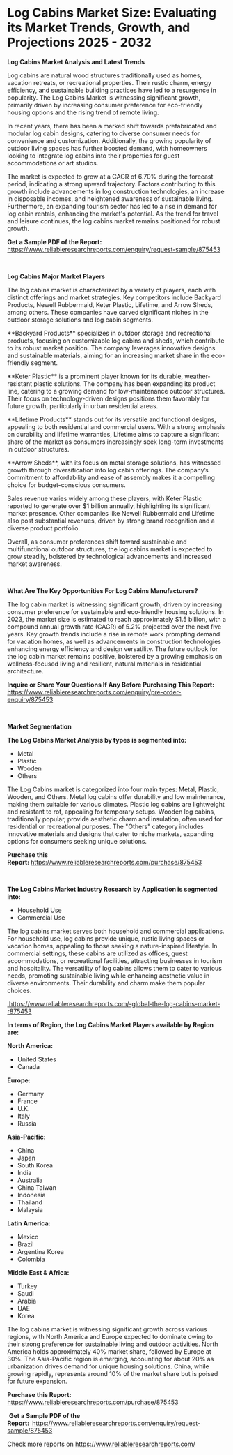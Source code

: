 <p><h1>Log Cabins Market Size: Evaluating its Market Trends, Growth, and Projections 2025 - 2032</h1></p><p><strong>Log Cabins Market Analysis and Latest Trends</strong></p>
<p><p>Log cabins are natural wood structures traditionally used as homes, vacation retreats, or recreational properties. Their rustic charm, energy efficiency, and sustainable building practices have led to a resurgence in popularity. The Log Cabins Market is witnessing significant growth, primarily driven by increasing consumer preference for eco-friendly housing options and the rising trend of remote living. </p><p>In recent years, there has been a marked shift towards prefabricated and modular log cabin designs, catering to diverse consumer needs for convenience and customization. Additionally, the growing popularity of outdoor living spaces has further boosted demand, with homeowners looking to integrate log cabins into their properties for guest accommodations or art studios.</p><p>The market is expected to grow at a CAGR of 6.70% during the forecast period, indicating a strong upward trajectory. Factors contributing to this growth include advancements in log construction technologies, an increase in disposable incomes, and heightened awareness of sustainable living. Furthermore, an expanding tourism sector has led to a rise in demand for log cabin rentals, enhancing the market's potential. As the trend for travel and leisure continues, the log cabins market remains positioned for robust growth.</p></p>
<p><strong>Get a Sample PDF of the Report:&nbsp;</strong> <a href="https://www.reliableresearchreports.com/enquiry/request-sample/875453?utm_campaign=2809&utm_medium=2&utm_source=Github&utm_content=ia&utm_term=04042025&utm_id=log-cabins">https://www.reliableresearchreports.com/enquiry/request-sample/875453</a></p>
<p>&nbsp;</p>
<p><strong>Log Cabins Major Market Players</strong></p>
<p><p>The log cabins market is characterized by a variety of players, each with distinct offerings and market strategies. Key competitors include Backyard Products, Newell Rubbermaid, Keter Plastic, Lifetime, and Arrow Sheds, among others. These companies have carved significant niches in the outdoor storage solutions and log cabin segments.</p><p>**Backyard Products** specializes in outdoor storage and recreational products, focusing on customizable log cabins and sheds, which contribute to its robust market position. The company leverages innovative designs and sustainable materials, aiming for an increasing market share in the eco-friendly segment.</p><p>**Keter Plastic** is a prominent player known for its durable, weather-resistant plastic solutions. The company has been expanding its product line, catering to a growing demand for low-maintenance outdoor structures. Their focus on technology-driven designs positions them favorably for future growth, particularly in urban residential areas.</p><p>**Lifetime Products** stands out for its versatile and functional designs, appealing to both residential and commercial users. With a strong emphasis on durability and lifetime warranties, Lifetime aims to capture a significant share of the market as consumers increasingly seek long-term investments in outdoor structures.</p><p>**Arrow Sheds**, with its focus on metal storage solutions, has witnessed growth through diversification into log cabin offerings. The company’s commitment to affordability and ease of assembly makes it a compelling choice for budget-conscious consumers.</p><p>Sales revenue varies widely among these players, with Keter Plastic reported to generate over $1 billion annually, highlighting its significant market presence. Other companies like Newell Rubbermaid and Lifetime also post substantial revenues, driven by strong brand recognition and a diverse product portfolio.</p><p>Overall, as consumer preferences shift toward sustainable and multifunctional outdoor structures, the log cabins market is expected to grow steadily, bolstered by technological advancements and increased market awareness.</p></p>
<p>&nbsp;</p>
<p><strong>What Are The Key Opportunities For Log Cabins Manufacturers?</strong></p>
<p><p>The log cabin market is witnessing significant growth, driven by increasing consumer preference for sustainable and eco-friendly housing solutions. In 2023, the market size is estimated to reach approximately $1.5 billion, with a compound annual growth rate (CAGR) of 5.2% projected over the next five years. Key growth trends include a rise in remote work prompting demand for vacation homes, as well as advancements in construction technologies enhancing energy efficiency and design versatility. The future outlook for the log cabin market remains positive, bolstered by a growing emphasis on wellness-focused living and resilient, natural materials in residential architecture.</p></p>
<p><strong>Inquire or Share Your Questions If Any Before Purchasing This Report:</strong> <a href="https://www.reliableresearchreports.com/enquiry/pre-order-enquiry/875453?utm_campaign=2809&utm_medium=2&utm_source=Github&utm_content=ia&utm_term=04042025&utm_id=log-cabins">https://www.reliableresearchreports.com/enquiry/pre-order-enquiry/875453</a></p>
<p>&nbsp;</p>
<p><strong>Market Segmentation</strong></p>
<p><strong>The Log Cabins Market Analysis by types is segmented into:</strong></p>
<p><ul><li>Metal</li><li>Plastic</li><li>Wooden</li><li>Others</li></ul></p>
<p><p>The Log Cabins market is categorized into four main types: Metal, Plastic, Wooden, and Others. Metal log cabins offer durability and low maintenance, making them suitable for various climates. Plastic log cabins are lightweight and resistant to rot, appealing for temporary setups. Wooden log cabins, traditionally popular, provide aesthetic charm and insulation, often used for residential or recreational purposes. The "Others" category includes innovative materials and designs that cater to niche markets, expanding options for consumers seeking unique solutions.</p></p>
<p><strong>Purchase this Report:&nbsp;</strong><a href="https://www.reliableresearchreports.com/purchase/875453?utm_campaign=2809&utm_medium=2&utm_source=Github&utm_content=ia&utm_term=04042025&utm_id=log-cabins">https://www.reliableresearchreports.com/purchase/875453</a></p>
<p>&nbsp;</p>
<p><strong>The Log Cabins Market Industry Research by Application is segmented into:</strong></p>
<p><ul><li>Household Use</li><li>Commercial Use</li></ul></p>
<p><p>The log cabins market serves both household and commercial applications. For household use, log cabins provide unique, rustic living spaces or vacation homes, appealing to those seeking a nature-inspired lifestyle. In commercial settings, these cabins are utilized as offices, guest accommodations, or recreational facilities, attracting businesses in tourism and hospitality. The versatility of log cabins allows them to cater to various needs, promoting sustainable living while enhancing aesthetic value in diverse environments. Their durability and charm make them popular choices.</p></p>
<p><a href="https://www.reliableresearchreports.com/-global-the-log-cabins-market-r875453?utm_campaign=2809&utm_medium=2&utm_source=Github&utm_content=ia&utm_term=04042025&utm_id=log-cabins">&nbsp;https://www.reliableresearchreports.com/-global-the-log-cabins-market-r875453</a></p>
<p><strong>In terms of Region, the Log Cabins Market Players available by Region are:</strong></p>
<p>
    <p> <strong> North America: </strong>
        <ul>
            <li>United States</li>
            <li>Canada</li>
        </ul>
        </p> 
    <p> <strong> Europe: </strong>
        <ul>
            <li>Germany</li>
            <li>France</li>
            <li>U.K.</li>
            <li>Italy</li>
            <li>Russia</li>
        </ul>
        </p> 
    <p> <strong> Asia-Pacific: </strong>
        <ul>
            <li>China</li>
            <li>Japan</li>
            <li>South Korea</li>
            <li>India</li>
            <li>Australia</li>
            <li>China Taiwan</li>
            <li>Indonesia</li>
            <li>Thailand</li>
            <li>Malaysia</li>
        </ul>
        </p> 
    <p> <strong> Latin America: </strong>
        <ul>
            <li>Mexico</li>
            <li>Brazil</li>
            <li>Argentina Korea</li>
            <li>Colombia</li>
        </ul>
        </p> 
    <p> <strong> Middle East & Africa: </strong>
        <ul>
            <li>Turkey</li>
            <li>Saudi</li>
            <li>Arabia</li>
            <li>UAE</li>
            <li>Korea</li>
        </ul>
    </p>
    </p>
<p><p>The log cabins market is witnessing significant growth across various regions, with North America and Europe expected to dominate owing to their strong preference for sustainable living and outdoor activities. North America holds approximately 40% market share, followed by Europe at 30%. The Asia-Pacific region is emerging, accounting for about 20% as urbanization drives demand for unique housing solutions. China, while growing rapidly, represents around 10% of the market share but is poised for future expansion.</p></p>
<p><strong>Purchase this Report: </strong><a href="https://www.reliableresearchreports.com/purchase/875453?utm_campaign=2809&utm_medium=2&utm_source=Github&utm_content=ia&utm_term=04042025&utm_id=log-cabins">https://www.reliableresearchreports.com/purchase/875453</a></p>
<p>&nbsp;<strong>Get a Sample PDF of the Report:&nbsp;&nbsp;</strong><a href="https://www.reliableresearchreports.com/enquiry/request-sample/875453?utm_campaign=2809&utm_medium=2&utm_source=Github&utm_content=ia&utm_term=04042025&utm_id=log-cabins">https://www.reliableresearchreports.com/enquiry/request-sample/875453</a></p>
<p><strong></strong></p>
<p>Check more reports on <a href="https://www.reliableresearchreports.com/?utm_campaign=2809&utm_medium=2&utm_source=Github&utm_content=ia&utm_term=04042025&utm_id=log-cabins">https://www.reliableresearchreports.com/</a></p>